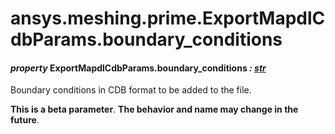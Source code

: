 # ansys.meshing.prime.ExportMapdlCdbParams.boundary_conditions



#### *property* ExportMapdlCdbParams.boundary_conditions *: [str](https://docs.python.org/3.11/library/stdtypes.html#str)*

Boundary conditions in CDB format to be added to the file.

**This is a beta parameter**. **The behavior and name may change in the future**.

<!-- !! processed by numpydoc !! -->
